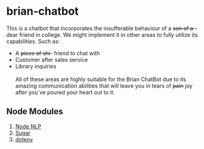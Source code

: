 # brian-chatbot
This is a chatbot that incorporates the insufferable behaviour of a ~~son of a -~~ dear friend in college.
We might implement it in other areas to fully utilize its capabilities. Such as:
- A ~~piece of shi-~~ friend to chat with
- Customer after sales service
- Library inquiries
<br><br>
All of these areas are highly suitable for the Brian ChatBot due to its amazing communication abilities
that will leave you in tears of ~~pain~~ joy after you`ve poured your heart out to it.

## Node Modules
1. [Node NLP](https://github.com/axa-group/nlp.js)
2. [Sugar](https://www.npmjs.com/package/sugar#documentation)
3. [dotenv](https://www.npmjs.com/package/dotenv)
